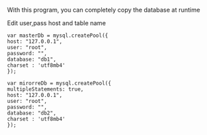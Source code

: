 With this program, you can completely copy the database at runtime

Edit user,pass host and table name

	var masterDb = mysql.createPool({
	host: "127.0.0.1",
	user: "root",
	password: "",
	database: "db1",
	charset : 'utf8mb4'
	});

	var mirorreDb = mysql.createPool({
	multipleStatements: true,
	host: "127.0.0.1",
	user: "root",
	password: "",
	database: "db2",
	charset : 'utf8mb4'	
	});


